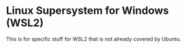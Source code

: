 # Linux Supersystem for Windows (WSL2)

This is for specific stuff for WSL2 that is not already covered by
Ubuntu.
